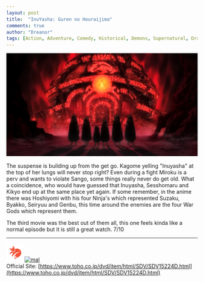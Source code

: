 ```yaml
---
layout: post
title:  "InuYasha: Guren no Houraijima"
comments: true
author: "Dreanor"
tags: [Action, Adventure, Comedy, Historical, Demons, Supernatural, Drama, Magic, Romance, Fantasy, Shounen, InuYasha]
---
```


![img](..\assets\posts\inuyasha_movie_4.jpg)

The suspense is building up from the get go. Kagome yelling "Inuyasha" at the top of her lungs will never stop right? Even during a fight Miroku is a perv and wants to violate Sango, some things really never do get old.
What a coincidence, who would have guessed that Inuyasha, Sesshomaru and Kikyo end up at the same place yet again.
If some remember, in the anime there was Hoshiyomi with his four Ninja's which represented Suzaku, Byakko, Seiryuu and Genbu, this time around the enemies are the four War Gods which represent them.

   
The third movie was the best out of them all, this one feels kinda like a normal episode but it is still a great watch. 7/10

---

[![kitsu](..\assets\kitsu.png)](https://kitsu.io/anime/inu-yasha-fire-on-the-mystic-island)[![mal](..\assets\mal.ico)](https://myanimelist.net/anime/449/InuYasha_Movie_4__Guren_no_Houraijima)  
Official Site: [https://www.toho.co.jp/dvd/item/html/SDV/SDV15224D.html](https://www.toho.co.jp/dvd/item/html/SDV/SDV15224D.html)  